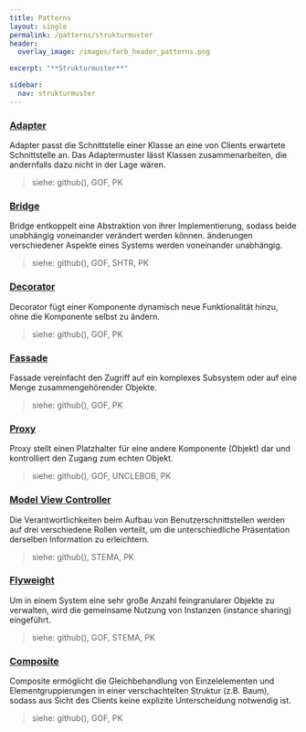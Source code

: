 ```yaml
---
title: Patterns
layout: single
permalink: /patterns/strukturmuster
header:
  overlay_image: /images/farb_header_patterns.png

excerpt: "**Strukturmuster**"

sidebar:
  nav: strukturmuster
---
```


### [Adapter](adapter)
Adapter passt die Schnittstelle einer Klasse an eine von Clients erwartete Schnittstelle an. Das Adaptermuster lässt Klassen zusammenarbeiten, die andernfalls dazu nicht in der Lage wären.

> siehe: github(), GOF, PK

### [Bridge](bridge)
Bridge entkoppelt eine Abstraktion von ihrer Implementierung, sodass beide unabhängig voneinander verändert werden können. änderungen verschiedener Aspekte eines Systems werden voneinander unabhängig.

> siehe: github(), GOF, SHTR, PK

### [Decorator](decorator)
Decorator fügt einer Komponente dynamisch neue Funktionalität hinzu, ohne die Komponente selbst zu ändern.

> siehe: github(), GOF, PK

### [Fassade](fassade)
Fassade vereinfacht den Zugriff auf ein komplexes Subsystem oder auf eine Menge zusammengehörender Objekte.

> siehe: github(), GOF, PK

### [Proxy](proxy)
Proxy stellt einen Platzhalter für eine andere Komponente (Objekt) dar und kontrolliert den Zugang zum echten Objekt.

> siehe: github(), GOF, UNCLEBOB, PK

### [Model View Controller](modelviewcontroller)
Die Verantwortlichkeiten beim Aufbau von Benutzerschnittstellen werden auf drei verschiedene Rollen verteilt, um die unterschiedliche Präsentation derselben Information zu erleichtern.

> siehe: github(), STEMA, PK

### [Flyweight](flyweight)
Um in einem System eine sehr große Anzahl feingranularer Objekte zu verwalten, wird die gemeinsame Nutzung von Instanzen (instance sharing) eingeführt.

> siehe: github(), GOF, STEMA, PK

### [Composite](composite)
Composite ermöglicht die Gleichbehandlung von Einzelelementen und Elementgruppierungen in einer verschachtelten Struktur (z.B. Baum), sodass aus Sicht des Clients keine explizite Unterscheidung notwendig ist.

> siehe: github(), GOF, PK

